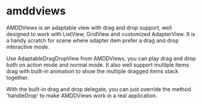amddviews
=========

AMDDViews is an adaptable view with drag and drop support, well designed to work with ListView, GridView and customized AdapterView. It is a handy scratch for scene where adapter item prefer a drag and drop interactive mode.

Use AdaptableDragDropView from AMDDViews, you can play drag and drop both on action mode and normal mode.
It also well support multiple items drag with built-in animation to show the multiple dragged items stack together.

With the built-in drag and drop delegate, you can just override the method 'handleDrop' to make AMDDViews work in a real application.
